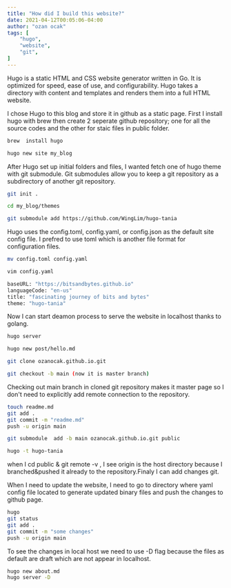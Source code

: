 ```yaml
---
title: "How did I build this website?"
date: 2021-04-12T00:05:06-04:00
author: "ozan ocak"
tags: [
    "hugo",
    "website",
    "git",
]
---
```


Hugo is a static HTML and CSS website generator written in Go. It is optimized for speed, ease of use, and configurability. Hugo takes a directory with content and templates and renders them into a full HTML website. 

I chose Hugo to this blog and store it in github as a static page. First I install hugo with brew then create 2 seperate github repository; one for all the source codes and the other for staic files in public folder.

```bash
brew  install hugo

hugo new site my_blog
```

After Hugo set up initial folders and files, I wanted fetch one of hugo theme with git submodule. Git submodules allow you to keep a git repository as a subdirectory of another git repository.

```bash
git init .

cd my_blog/themes 

git submodule add https://github.com/WingLim/hugo-tania
```
Hugo uses the config.toml, config.yaml, or config.json as the default site config file. I prefred to use toml which is another file format for configuration files.

```bash
mv config.toml config.yaml

vim config.yaml 

baseURL: "https://bitsandbytes.github.io"
languageCode: "en-us"
title: "fascinating journey of bits and bytes"
theme: "hugo-tania"
```
Now I can start deamon process to serve the website in localhost thanks to golang.

```bash
hugo server

hugo new post/hello.md

git clone ozanocak.github.io.git

git checkout -b main (now it is master branch)
```
Checking out main branch in cloned git repository makes it master page so I don't need to explicitly add remote connection to the repository.

```bash
touch readme.md 
git add . 
git commit -m "readme.md"
push -u origin main

git submodule  add -b main ozanocak.github.io.git public

hugo -t hugo-tania
```

when I cd public & git remote -v , I see origin is the host directory because I branched&pushed it already to the repository.Finaly I can add changes git.

When I need to update the website, I need to go to directory where yaml config file located to generate updated binary files  and push the changes to github page.

```bash
hugo
git status
git add .
git commit -m "some changes"
push -u origin main
```
To see the changes in local host we need to use -D flag because the files as default are draft which are not appear in localhost.

```bash
hugo new about.md
hugo server -D
```




